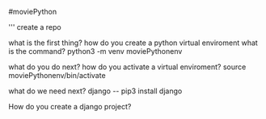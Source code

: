 #moviePython


''' 
create a repo 

what is the first thing? how do you create a python virtual enviroment what is the command? python3 -m venv moviePythonenv  

what do you do next? 
how do you activate a virtual enviroment? 
source moviePythonenv/bin/activate

what do we need next? 
django -- pip3 install django 

How do you create a django project? 